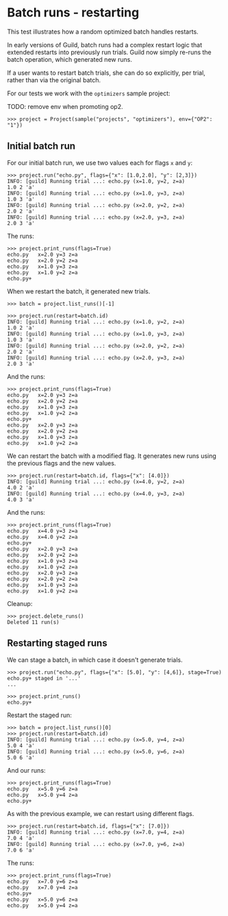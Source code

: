 # Batch runs - restarting

This test illustrates how a random optimized batch handles restarts.

In early versions of Guild, batch runs had a complex restart logic
that extended restarts into previously run trials. Guild now simply
re-runs the batch operation, which generated new runs.

If a user wants to restart batch trials, she can do so explicitly, per
trial, rather than via the original batch.

For our tests we work with the `optimizers` sample project:

TODO: remove env when promoting op2.

    >>> project = Project(sample("projects", "optimizers"), env={"OP2": "1"})

## Initial batch run

For our initial batch run, we use two values each for flags `x` and
`y`:

    >>> project.run("echo.py", flags={"x": [1.0,2.0], "y": [2,3]})
    INFO: [guild] Running trial ...: echo.py (x=1.0, y=2, z=a)
    1.0 2 'a'
    INFO: [guild] Running trial ...: echo.py (x=1.0, y=3, z=a)
    1.0 3 'a'
    INFO: [guild] Running trial ...: echo.py (x=2.0, y=2, z=a)
    2.0 2 'a'
    INFO: [guild] Running trial ...: echo.py (x=2.0, y=3, z=a)
    2.0 3 'a'

The runs:

    >>> project.print_runs(flags=True)
    echo.py   x=2.0 y=3 z=a
    echo.py   x=2.0 y=2 z=a
    echo.py   x=1.0 y=3 z=a
    echo.py   x=1.0 y=2 z=a
    echo.py+

When we restart the batch, it generated new trials.

    >>> batch = project.list_runs()[-1]

    >>> project.run(restart=batch.id)
    INFO: [guild] Running trial ...: echo.py (x=1.0, y=2, z=a)
    1.0 2 'a'
    INFO: [guild] Running trial ...: echo.py (x=1.0, y=3, z=a)
    1.0 3 'a'
    INFO: [guild] Running trial ...: echo.py (x=2.0, y=2, z=a)
    2.0 2 'a'
    INFO: [guild] Running trial ...: echo.py (x=2.0, y=3, z=a)
    2.0 3 'a'

And the runs:

    >>> project.print_runs(flags=True)
    echo.py   x=2.0 y=3 z=a
    echo.py   x=2.0 y=2 z=a
    echo.py   x=1.0 y=3 z=a
    echo.py   x=1.0 y=2 z=a
    echo.py+
    echo.py   x=2.0 y=3 z=a
    echo.py   x=2.0 y=2 z=a
    echo.py   x=1.0 y=3 z=a
    echo.py   x=1.0 y=2 z=a

We can restart the batch with a modified flag. It generates new runs
using the previous flags and the new values.

    >>> project.run(restart=batch.id, flags={"x": [4.0]})
    INFO: [guild] Running trial ...: echo.py (x=4.0, y=2, z=a)
    4.0 2 'a'
    INFO: [guild] Running trial ...: echo.py (x=4.0, y=3, z=a)
    4.0 3 'a'

And the runs:

    >>> project.print_runs(flags=True)
    echo.py   x=4.0 y=3 z=a
    echo.py   x=4.0 y=2 z=a
    echo.py+
    echo.py   x=2.0 y=3 z=a
    echo.py   x=2.0 y=2 z=a
    echo.py   x=1.0 y=3 z=a
    echo.py   x=1.0 y=2 z=a
    echo.py   x=2.0 y=3 z=a
    echo.py   x=2.0 y=2 z=a
    echo.py   x=1.0 y=3 z=a
    echo.py   x=1.0 y=2 z=a

Cleanup:

    >>> project.delete_runs()
    Deleted 11 run(s)

## Restarting staged runs

We can stage a batch, in which case it doesn't generate trials.

    >>> project.run("echo.py", flags={"x": [5.0], "y": [4,6]}, stage=True)
    echo.py+ staged in '...'
    ...

    >>> project.print_runs()
    echo.py+

Restart the staged run:

    >>> batch = project.list_runs()[0]
    >>> project.run(restart=batch.id)
    INFO: [guild] Running trial ...: echo.py (x=5.0, y=4, z=a)
    5.0 4 'a'
    INFO: [guild] Running trial ...: echo.py (x=5.0, y=6, z=a)
    5.0 6 'a'

And our runs:

    >>> project.print_runs(flags=True)
    echo.py   x=5.0 y=6 z=a
    echo.py   x=5.0 y=4 z=a
    echo.py+

As with the previous example, we can restart using different flags.

    >>> project.run(restart=batch.id, flags={"x": [7.0]})
    INFO: [guild] Running trial ...: echo.py (x=7.0, y=4, z=a)
    7.0 4 'a'
    INFO: [guild] Running trial ...: echo.py (x=7.0, y=6, z=a)
    7.0 6 'a'

The runs:

    >>> project.print_runs(flags=True)
    echo.py   x=7.0 y=6 z=a
    echo.py   x=7.0 y=4 z=a
    echo.py+
    echo.py   x=5.0 y=6 z=a
    echo.py   x=5.0 y=4 z=a
